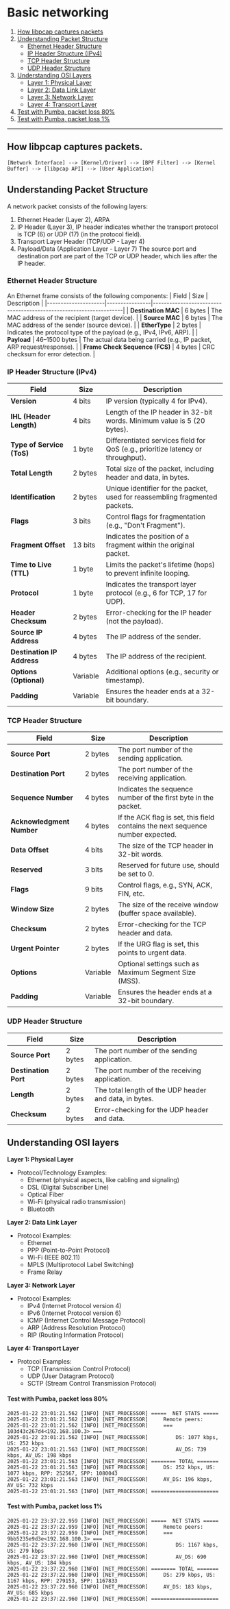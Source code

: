 # Basic networking
1. [How libpcap captures packets](#how-libpcap-captures-packets)
2. [Understanding Packet Structure](#understanding-packet-structure)
    - [Ethernet Header Structure](#ethernet-header-structure)
    - [IP Header Structure (IPv4)](#ip-header-structure-ipv4)
    - [TCP Header Structure](#tcp-header-structure)
    - [UDP Header Structure](#udp-header-structure)
3. [Understanding OSI Layers](#understanding-osi-layers)
    - [Layer 1: Physical Layer](#layer-1-physical-layer)
    - [Layer 2: Data Link Layer](#layer-2-data-link-layer)
    - [Layer 3: Network Layer](#layer-3-network-layer)
    - [Layer 4: Transport Layer](#layer-4-transport-layer)
4. [Test with Pumba, packet loss 80%](#test-with-pumba-packet-loss-80)
5. [Test with Pumba, packet loss 1%](#test-with-pumba-packet-loss-1)

---

## How libpcap captures packets.
    [Network Interface] --> [Kernel/Driver] --> [BPF Filter] --> [Kernel Buffer] --> [libpcap API] --> [User Application]

## Understanding Packet Structure
A network packet consists of the following layers:
  1. Ethernet Header (Layer 2), ARPA
  2. IP Header (Layer 3), IP header indicates whether the transport protocol is TCP (6) or UDP (17) (in the protocol field).
  3. Transport Layer Header (TCP/UDP - Layer 4)
  4. Payload/Data (Application Layer - Layer 7)
The source port and destination port are part of the TCP or UDP header, which lies after the IP header.

### Ethernet Header Structure
An Ethernet frame consists of the following components:
| Field               | Size           | Description                                                       |
|---------------------|----------------|-------------------------------------------------------------------|
| **Destination MAC** | 6 bytes        | The MAC address of the recipient (target device).                |
| **Source MAC**      | 6 bytes        | The MAC address of the sender (source device).                   |
| **EtherType**       | 2 bytes        | Indicates the protocol type of the payload (e.g., IPv4, IPv6, ARP). |
| **Payload**         | 46–1500 bytes  | The actual data being carried (e.g., IP packet, ARP request/response). |
| **Frame Check Sequence (FCS)** | 4 bytes | CRC checksum for error detection.                               |


### IP Header Structure (IPv4)

| Field                  | Size        | Description                                                              |
|------------------------|-------------|--------------------------------------------------------------------------|
| **Version**            | 4 bits      | IP version (typically 4 for IPv4).                                       |
| **IHL (Header Length)**| 4 bits      | Length of the IP header in 32-bit words. Minimum value is 5 (20 bytes).  |
| **Type of Service (ToS)**| 1 byte    | Differentiated services field for QoS (e.g., prioritize latency or throughput). |
| **Total Length**       | 2 bytes     | Total size of the packet, including header and data, in bytes.           |
| **Identification**     | 2 bytes     | Unique identifier for the packet, used for reassembling fragmented packets. |
| **Flags**              | 3 bits      | Control flags for fragmentation (e.g., "Don't Fragment").                |
| **Fragment Offset**    | 13 bits     | Indicates the position of a fragment within the original packet.         |
| **Time to Live (TTL)** | 1 byte      | Limits the packet's lifetime (hops) to prevent infinite looping.         |
| **Protocol**           | 1 byte      | Indicates the transport layer protocol (e.g., 6 for TCP, 17 for UDP).    |
| **Header Checksum**    | 2 bytes     | Error-checking for the IP header (not the payload).                      |
| **Source IP Address**  | 4 bytes     | The IP address of the sender.                                            |
| **Destination IP Address** | 4 bytes | The IP address of the recipient.                                         |
| **Options (Optional)** | Variable    | Additional options (e.g., security or timestamp).                        |
| **Padding**            | Variable    | Ensures the header ends at a 32-bit boundary.                            |

### TCP Header Structure

| Field                  | Size        | Description                                                             |
|------------------------|-------------|-------------------------------------------------------------------------|
| **Source Port**        | 2 bytes     | The port number of the sending application.                             |
| **Destination Port**   | 2 bytes     | The port number of the receiving application.                           |
| **Sequence Number**    | 4 bytes     | Indicates the sequence number of the first byte in the packet.          |
| **Acknowledgment Number** | 4 bytes  | If the ACK flag is set, this field contains the next sequence number expected. |
| **Data Offset**        | 4 bits      | The size of the TCP header in 32-bit words.                             |
| **Reserved**           | 3 bits      | Reserved for future use, should be set to 0.                            |
| **Flags**              | 9 bits      | Control flags, e.g., SYN, ACK, FIN, etc.                                |
| **Window Size**        | 2 bytes     | The size of the receive window (buffer space available).                |
| **Checksum**           | 2 bytes     | Error-checking for the TCP header and data.                             |
| **Urgent Pointer**     | 2 bytes     | If the URG flag is set, this points to urgent data.                     |
| **Options**            | Variable    | Optional settings such as Maximum Segment Size (MSS).                   |
| **Padding**            | Variable    | Ensures the header ends at a 32-bit boundary.                           |

### UDP Header Structure

| Field              | Size     | Description                                                   |
|--------------------|----------|---------------------------------------------------------------|
| **Source Port**    | 2 bytes  | The port number of the sending application.                   |
| **Destination Port** | 2 bytes | The port number of the receiving application.                |
| **Length**         | 2 bytes  | The total length of the UDP header and data, in bytes.        |
| **Checksum**       | 2 bytes  | Error-checking for the UDP header and data.                   |

## Understanding OSI layers

**Layer 1: Physical Layer**
   - Protocol/Technology Examples:
     - Ethernet (physical aspects, like cabling and signaling)
     - DSL (Digital Subscriber Line)
     - Optical Fiber
     - Wi-Fi (physical radio transmission)
     - Bluetooth


**Layer 2: Data Link Layer**
   - Protocol Examples:
     - Ethernet
     - PPP (Point-to-Point Protocol)
     - Wi-Fi (IEEE 802.11)
     - MPLS (Multiprotocol Label Switching)
     - Frame Relay

**Layer 3: Network Layer**
   - Protocol Examples:
     - IPv4 (Internet Protocol version 4)
     - IPv6 (Internet Protocol version 6)
     - ICMP (Internet Control Message Protocol)
     - ARP (Address Resolution Protocol)
     - RIP (Routing Information Protocol)

**Layer 4: Transport Layer**
   - Protocol Examples:
     - TCP (Transmission Control Protocol)
     - UDP (User Datagram Protocol)
     - SCTP (Stream Control Transmission Protocol)



#### Test with Pumba, packet loss 80%
    2025-01-22 23:01:21.562 [INFO] [NET_PROCESSOR] =====  NET STATS =====
    2025-01-22 23:01:21.562 [INFO] [NET_PROCESSOR]     Remote peers:
    2025-01-22 23:01:21.562 [INFO] [NET_PROCESSOR]     === 103d43c267d4<192.168.100.3> ===
    2025-01-22 23:01:21.562 [INFO] [NET_PROCESSOR]         DS: 1077 kbps, US: 252 kbps
    2025-01-22 23:01:21.563 [INFO] [NET_PROCESSOR]         AV_DS: 739 kbps, AV_US: 198 kbps
    2025-01-22 23:01:21.563 [INFO] [NET_PROCESSOR] ======== TOTAL =======
    2025-01-22 23:01:21.563 [INFO] [NET_PROCESSOR]     DS: 252 kbps, US: 1077 kbps, RPP: 252567, SPP: 1080043
    2025-01-22 23:01:21.563 [INFO] [NET_PROCESSOR]     AV_DS: 196 kbps, AV_US: 732 kbps
    2025-01-22 23:01:21.563 [INFO] [NET_PROCESSOR] ======================

#### Test with Pumba, packet loss 1%
    2025-01-22 23:37:22.959 [INFO] [NET_PROCESSOR] =====  NET STATS =====
    2025-01-22 23:37:22.959 [INFO] [NET_PROCESSOR]     Remote peers:
    2025-01-22 23:37:22.959 [INFO] [NET_PROCESSOR]     === 9bb5235e9d3e<192.168.100.3> ===
    2025-01-22 23:37:22.960 [INFO] [NET_PROCESSOR]         DS: 1167 kbps, US: 279 kbps
    2025-01-22 23:37:22.960 [INFO] [NET_PROCESSOR]         AV_DS: 690 kbps, AV_US: 184 kbps
    2025-01-22 23:37:22.960 [INFO] [NET_PROCESSOR] ======== TOTAL =======
    2025-01-22 23:37:22.960 [INFO] [NET_PROCESSOR]     DS: 279 kbps, US: 1167 kbps, RPP: 279153, SPP: 1167833
    2025-01-22 23:37:22.960 [INFO] [NET_PROCESSOR]     AV_DS: 183 kbps, AV_US: 685 kbps
    2025-01-22 23:37:22.960 [INFO] [NET_PROCESSOR] ======================

